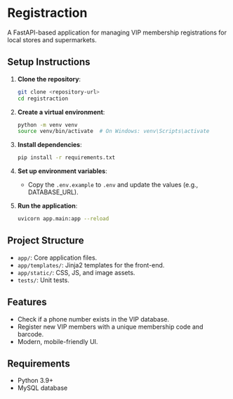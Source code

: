 # Registraction

A FastAPI-based application for managing VIP membership registrations for local stores and supermarkets.

## Setup Instructions

1. **Clone the repository**:
   ```bash
   git clone <repository-url>
   cd registraction
   ```

2. **Create a virtual environment**:
   ```bash
   python -m venv venv
   source venv/bin/activate  # On Windows: venv\Scripts\activate
   ```

3. **Install dependencies**:
   ```bash
   pip install -r requirements.txt
   ```

4. **Set up environment variables**:
   - Copy the `.env.example` to `.env` and update the values (e.g., DATABASE_URL).

5. **Run the application**:
   ```bash
   uvicorn app.main:app --reload
   ```

## Project Structure
- `app/`: Core application files.
- `app/templates/`: Jinja2 templates for the front-end.
- `app/static/`: CSS, JS, and image assets.
- `tests/`: Unit tests.

## Features
- Check if a phone number exists in the VIP database.
- Register new VIP members with a unique membership code and barcode.
- Modern, mobile-friendly UI.

## Requirements
- Python 3.9+
- MySQL database
